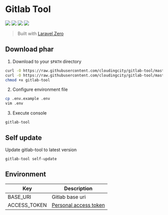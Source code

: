 # Gitlab Tool

[![](https://img.shields.io/packagist/php-v/clouding/gitlab-tool.svg?style=flat-square)](https://packagist.org/packages/clouding/gitlab-tool)
[![](https://img.shields.io/github/release/cloudingcity/gitlab-tool.svg?style=flat-square)](https://packagist.org/packages/clouding/gitlab-tool)
[![](https://img.shields.io/travis/com/cloudingcity/gitlab-tool.svg?style=flat-square)](https://travis-ci.com/cloudingcity/gitlab-tool)
[![](https://img.shields.io/codecov/c/github/cloudingcity/gitlab-tool.svg?style=flat-square)](https://codecov.io/gh/cloudingcity/gitlab-tool)

> Built with [Laravel Zero](https://github.com/laravel-zero/laravel-zero)

## Download phar

1. Download to your `$PATH` directory
```bash
curl -O https://raw.githubusercontent.com/cloudingcity/gitlab-tool/master/builds/gitlab-tool
curl -O https://raw.githubusercontent.com/cloudingcity/gitlab-tool/master/.env.example
chmod +x gitlab-tool
```

2. Configure environment file
```bash
cp .env.example .env
vim .env
```

3. Execute console
```
gitlab-tool
```

## Self update
Update gitlab-tool to latest version
```
gitlab-tool self-update
```

## Environment

Key | Description
--- | ---
BASE_URI | Gitlab base uri
ACCESS_TOKEN | [Personal access token](https://docs.gitlab.com/ee/user/profile/personal_access_tokens.html)
